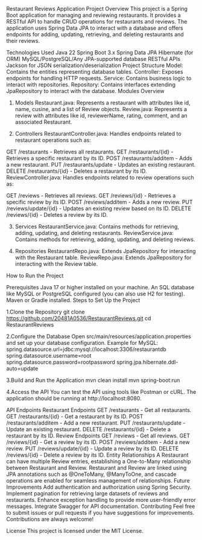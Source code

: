 Restaurant Reviews Application
Project Overview
This project is a Spring Boot application for managing and reviewing restaurants. It provides a RESTful API to handle CRUD operations for restaurants and reviews. The application uses Spring Data JPA to interact with a database and offers endpoints for adding, updating, retrieving, and deleting restaurants and their reviews.

Technologies Used
Java 22
Spring Boot 3.x
Spring Data JPA
Hibernate (for ORM)
MySQL/PostgreSQL/Any JPA-supported database
RESTful APIs
Jackson for JSON serialization/deserialization
Project Structure
Model: Contains the entities representing database tables.
Controller: Exposes endpoints for handling HTTP requests.
Service: Contains business logic to interact with repositories.
Repository: Contains interfaces extending JpaRepository to interact with the database.
Modules Overview
1. Models
Restaurant.java: Represents a restaurant with attributes like id, name, cusine, and a list of Review objects.
Review.java: Represents a review with attributes like id, reviewerName, rating, comment, and an associated Restaurant.


2. Controllers
RestaurantController.java: Handles endpoints related to restaurant operations such as:

GET /restaurants - Retrieves all restaurants.
GET /restaurants/{id} - Retrieves a specific restaurant by its ID.
POST /restaurants/additem - Adds a new restaurant.
PUT /restaurants/update - Updates an existing restaurant.
DELETE /restaurants/{id} - Deletes a restaurant by its ID.
ReviewController.java: Handles endpoints related to review operations such as:

GET /reviews - Retrieves all reviews.
GET /reviews/{id} - Retrieves a specific review by its ID.
POST /reviews/additem - Adds a new review.
PUT /reviews/update/{id} - Updates an existing review based on its ID.
DELETE /reviews/{id} - Deletes a review by its ID.


3. Services
RestaurantService.java: Contains methods for retrieving, adding, updating, and deleting restaurants.
ReviewService.java: Contains methods for retrieving, adding, updating, and deleting reviews.


5. Repositories
RestaurantRepo.java: Extends JpaRepository for interacting with the Restaurant table.
ReviewRepo.java: Extends JpaRepository for interacting with the Review table.

How to Run the Project

Prerequisites
Java 17 or higher installed on your machine.
An SQL database like MySQL or PostgreSQL configured (you can also use H2 for testing).
Maven or Gradle installed.
Steps to Set Up the Project

1.Clone the Repository
git clone https://github.com/20481A0536/RestaurantReviews.git
cd RestaurantReviews

2.Configure the Database Open src/main/resources/application.properties and set up your database configuration. Example for MySQL:
spring.datasource.url=jdbc:mysql://localhost:3306/restaurantdb
spring.datasource.username=root
spring.datasource.password=rootpassword
spring.jpa.hibernate.ddl-auto=update

3.Build and Run the Application
mvn clean install
mvn spring-boot:run

4.Access the API You can test the API using tools like Postman or cURL. The application should be running at http://localhost:8080.

API Endpoints
Restaurant Endpoints
GET /restaurants - Get all restaurants.
GET /restaurants/{id} - Get a restaurant by its ID.
POST /restaurants/additem - Add a new restaurant.
PUT /restaurants/update - Update an existing restaurant.
DELETE /restaurants/{id} - Delete a restaurant by its ID.
Review Endpoints
GET /reviews - Get all reviews.
GET /reviews/{id} - Get a review by its ID.
POST /reviews/additem - Add a new review.
PUT /reviews/update/{id} - Update a review by its ID.
DELETE /reviews/{id} - Delete a review by its ID.
Entity Relationships
A Restaurant can have multiple Review entries, establishing a One-to-Many relationship between Restaurant and Review.
Restaurant and Review are linked using JPA annotations such as @OneToMany, @ManyToOne, and cascade operations are enabled for seamless management of relationships.
Future Improvements
Add authentication and authorization using Spring Security.
Implement pagination for retrieving large datasets of reviews and restaurants.
Enhance exception handling to provide more user-friendly error messages.
Integrate Swagger for API documentation.
Contributing
Feel free to submit issues or pull requests if you have suggestions for improvements. Contributions are always welcome!

License
This project is licensed under the MIT License.






